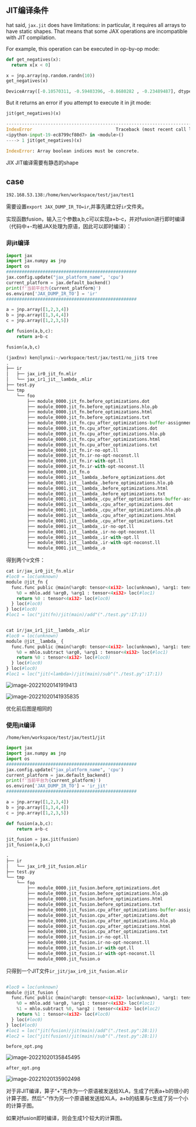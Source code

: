 ## JIT编译条件

hat said, `jax.jit` does have limitations: in particular, it requires all arrays to have static shapes. That means that some JAX operations are incompatible with JIT compilation.

For example, this operation can be executed in op-by-op mode:

```python
def get_negatives(x):
  return x[x < 0]

x = jnp.array(np.random.randn(10))
get_negatives(x)
```



```python
DeviceArray([-0.10570311, -0.59403396, -0.8680282 , -0.23489487], dtype=float32)
```





But it returns an error if you attempt to execute it in jit mode:

```python
jit(get_negatives)(x)
```



```python
---------------------------------------------------------------------------
IndexError                                Traceback (most recent call last)
<ipython-input-19-ec8799cf80d7> in <module>()
----> 1 jit(get_negatives)(x)

IndexError: Array boolean indices must be concrete.
```

JIX JIT编译需要有静态的shape



## case

`192.168.53.138:/home/ken/workspace/test/jax/test1`

需要设置`export JAX_DUMP_IR_TO=ir`,并事先建立好`ir`文件夹。

实现函数fusion，输入三个参数a,b,c可以实现a+b-c，并对fusion进行即时编译（代码中+-均被JAX处理为原语，因此可以即时编译）：



### 非jit编译

```python
import jax
import jax.numpy as jnp
import os
##################################################
jax.config.update("jax_platform_name", 'cpu')
current_platform = jax.default_backend()
print(f'当前平台为{current_platform}')
os.environ['JAX_DUMP_IR_TO'] = 'ir'
##################################################

a = jnp.array([1,2,3,4])
b = jnp.array([1,3,4,4])
c = jnp.array([1,2,3,5])

def fusion(a,b,c):
    return a+b-c

fusion(a,b,c)

```



```python
(jaxEnv) ken@lynxi:~/workspace/test/jax/test1/no_jit$ tree
.
├── ir
│   ├── jax_ir0_jit_fn.mlir
│   └── jax_ir1_jit__lambda_.mlir
├── test.py
└── tmp
    └── foo
        ├── module_0000.jit_fn.before_optimizations.dot
        ├── module_0000.jit_fn.before_optimizations.hlo.pb
        ├── module_0000.jit_fn.before_optimizations.html
        ├── module_0000.jit_fn.before_optimizations.txt
        ├── module_0000.jit_fn.cpu_after_optimizations-buffer-assignment.txt
        ├── module_0000.jit_fn.cpu_after_optimizations.dot
        ├── module_0000.jit_fn.cpu_after_optimizations.hlo.pb
        ├── module_0000.jit_fn.cpu_after_optimizations.html
        ├── module_0000.jit_fn.cpu_after_optimizations.txt
        ├── module_0000.jit_fn.ir-no-opt.ll
        ├── module_0000.jit_fn.ir-no-opt-noconst.ll
        ├── module_0000.jit_fn.ir-with-opt.ll
        ├── module_0000.jit_fn.ir-with-opt-noconst.ll
        ├── module_0000.jit_fn.o
        ├── module_0001.jit__lambda_.before_optimizations.dot
        ├── module_0001.jit__lambda_.before_optimizations.hlo.pb
        ├── module_0001.jit__lambda_.before_optimizations.html
        ├── module_0001.jit__lambda_.before_optimizations.txt
        ├── module_0001.jit__lambda_.cpu_after_optimizations-buffer-assignment.txt
        ├── module_0001.jit__lambda_.cpu_after_optimizations.dot
        ├── module_0001.jit__lambda_.cpu_after_optimizations.hlo.pb
        ├── module_0001.jit__lambda_.cpu_after_optimizations.html
        ├── module_0001.jit__lambda_.cpu_after_optimizations.txt
        ├── module_0001.jit__lambda_.ir-no-opt.ll
        ├── module_0001.jit__lambda_.ir-no-opt-noconst.ll
        ├── module_0001.jit__lambda_.ir-with-opt.ll
        ├── module_0001.jit__lambda_.ir-with-opt-noconst.ll
        └── module_0001.jit__lambda_.o

```





得到两个ir文件：

```python
cat ir/jax_ir0_jit_fn.mlir
#loc0 = loc(unknown)
module @jit_fn {
  func.func public @main(%arg0: tensor<4xi32> loc(unknown), %arg1: tensor<4xi32> loc(unknown)) -> tensor<4xi32> {
    %0 = mhlo.add %arg0, %arg1 : tensor<4xi32> loc(#loc1)
    return %0 : tensor<4xi32> loc(#loc0)
  } loc(#loc0)
} loc(#loc0)
#loc1 = loc("jit(fn)/jit(main)/add"("./test.py":17:1))


cat ir/jax_ir1_jit__lambda_.mlir
#loc0 = loc(unknown)
module @jit__lambda_ {
  func.func public @main(%arg0: tensor<4xi32> loc(unknown), %arg1: tensor<4xi32> loc(unknown)) -> tensor<4xi32> {
    %0 = mhlo.subtract %arg0, %arg1 : tensor<4xi32> loc(#loc1)
    return %0 : tensor<4xi32> loc(#loc0)
  } loc(#loc0)
} loc(#loc0)
#loc1 = loc("jit(<lambda>)/jit(main)/sub"("./test.py":17:1))
```

![image-20221020141919413](JIT.assets/image-20221020141919413.png)





![image-20221020141935835](JIT.assets/image-20221020141935835.png)

优化前后图是相同的





### 使用jit编译

`/home/ken/workspace/test/jax/test1/jit`

```python
import jax
import jax.numpy as jnp
import os
##################################################
jax.config.update("jax_platform_name", 'cpu')
current_platform = jax.default_backend()
print(f'当前平台为{current_platform}')
os.environ['JAX_DUMP_IR_TO'] = 'ir_jit'
##################################################

a = jnp.array([1,2,3,4])
b = jnp.array([1,3,4,4])
c = jnp.array([1,2,3,5])

def fusion(a,b,c):
    return a+b-c

jit_fusion = jax.jit(fusion)
jit_fusion(a,b,c)

```



```python
.
├── ir
│   └── jax_ir0_jit_fusion.mlir
├── test.py
└── tmp
    └── foo
        ├── module_0000.jit_fusion.before_optimizations.dot
        ├── module_0000.jit_fusion.before_optimizations.hlo.pb
        ├── module_0000.jit_fusion.before_optimizations.html
        ├── module_0000.jit_fusion.before_optimizations.txt
        ├── module_0000.jit_fusion.cpu_after_optimizations-buffer-assignment.txt
        ├── module_0000.jit_fusion.cpu_after_optimizations.dot
        ├── module_0000.jit_fusion.cpu_after_optimizations.hlo.pb
        ├── module_0000.jit_fusion.cpu_after_optimizations.html
        ├── module_0000.jit_fusion.cpu_after_optimizations.txt
        ├── module_0000.jit_fusion.ir-no-opt.ll
        ├── module_0000.jit_fusion.ir-no-opt-noconst.ll
        ├── module_0000.jit_fusion.ir-with-opt.ll
        ├── module_0000.jit_fusion.ir-with-opt-noconst.ll
        └── module_0000.jit_fusion.o

```



只得到一个JIT文件`ir_jit/jax_ir0_jit_fusion.mlir`

```python

#loc0 = loc(unknown)
module @jit_fusion {
  func.func public @main(%arg0: tensor<4xi32> loc(unknown), %arg1: tensor<4xi32> loc(unknown), %arg2: tensor<4xi32> loc(unknown)) -> tensor<4xi32> {
    %0 = mhlo.add %arg0, %arg1 : tensor<4xi32> loc(#loc1)
    %1 = mhlo.subtract %0, %arg2 : tensor<4xi32> loc(#loc2)
    return %1 : tensor<4xi32> loc(#loc0)
  } loc(#loc0)
} loc(#loc0)
#loc1 = loc("jit(fusion)/jit(main)/add"("./test.py":28:1))
#loc2 = loc("jit(fusion)/jit(main)/sub"("./test.py":28:1))

```



`before_opt.png`

![image-20221020135845495](JIT.assets/image-20221020135845495.png)



`after_opt.png`

![image-20221020135902498](JIT.assets/image-20221020135902498.png)



对于非JIT编译，算子“+”先作为一个原语被发送给XLA，生成了代表a+b的很小的计算子图，然后“-”作为另一个原语被发送给XLA，a+b的结果与c生成了另一个小的计算子图。

如果对fusion即时编译，则会生成1个较大的计算图。